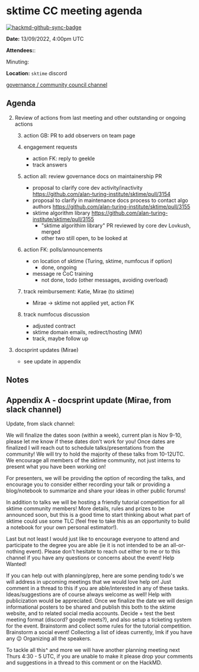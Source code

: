 # sktime CC meeting agenda

[![hackmd-github-sync-badge](https://hackmd.io/y1OcL1QMQLiZjRwVB0t0RQ/badge)](https://hackmd.io/y1OcL1QMQLiZjRwVB0t0RQ)

**Date:** 
13/09/2022, 4:00pm UTC

**Attendees:**: 

Minuting: 

**Location:** `sktime` discord

[governance / community council channel](https://discord.com/channels/723500657255907408/875425974345416734)

## Agenda

2. Review of actions from last meeting and other outstanding or ongoing actions

    3. action GB: PR to add observers on team page

    4. engagement requests
        * action FK: reply to geekle
        * track answers

    5. action all: review governance docs on maintainership PR
        * proposal to clarify core dev activity/inactivity https://github.com/alan-turing-institute/sktime/pull/3154
        * proposal to clarify in maintenance docs process to contact algo authors https://github.com/alan-turing-institute/sktime/pull/3155
        * sktime algorithm library https://github.com/alan-turing-institute/sktime/pull/3155
            * "sktime algorithim library" PR reviewed by core dev Lovkush, merged
            * other two still open, to be looked at

    9. action FK: polls/announcements
        * on location of sktime (Turing, sktime, numfocus if option)
            * done, ongoing
        * message re CoC training
            * not done, todo (other messages, avoiding overload)

    10. track reimbursement: Katie, Mirae (to sktime)
        * Mirae -> sktime not applied yet, action FK

    11. track numfocus discussion
        * adjusted contract
        * sktime domain emails, redirect/hosting (MW)
        * track, maybe follow up

3. docsprint updates (Mirae)
    * see update in appendix

## Notes



## Appendix A - docsprint update (Mirae, from slack channel)


Update, from slack channel:

We will finalize the dates soon (within a week), current plan is Nov 9-10, please let me know if these dates don't work for you!
Once dates are finalized I will reach out to schedule talks/presentations from the community!  We will try to hold the majority of these talks from 10-12UTC.  We encourage all members of the sktime community, not just interns to present what you have been working on!

For presenters, we will be providing the option of recording the talks, and encourage you to consider either recording your talk or providing a blog/notebook to summarize and share your ideas in other public forums!

In addition to talks we will be hosting a friendly tutorial competition for all sktime community members!  More details, rules and prizes to be announced soon, but this is a good time to start thinking about what part of sktime could use some TLC (feel free to take this as an opportunity to build a notebook for your own personal estimator!).

Last but not least I would just like to encourage everyone to attend and participate to the degree you are able (ie it is not intended to be an all-or-nothing event).  Please don't hesitate to reach out either to me or to this channel if you have any questions or concerns about the event!
Help Wanted!

If you can help out with planning/prep, here are some pending todo's we will address in upcoming meetings that we would love help on!  Just comment in a thread to this if you are able/interested in any of these tasks.  Ideas/suggestions are of course always welcome as well!
Help with publicization would be appreciated.  Once we finalize the date we will design informational posters to be shared and publish this both to the sktime website, and to related social media accounts.
Decide + test the best meeting format (discord?  google meets?), and also setup a ticketing system for the event.
Brainstorm and collect some rules for the tutorial competition. 
Brainstorm a social event!  Collecting a list of ideas currently, lmk if you have any :wink:
Organizing all the speakers.

To tackle all this^ and more we will have another planning meeting next Thurs 4:30 - 5 UTC, if you are unable to make it please drop your comments and suggestions in a thread to this comment or on the HackMD.
